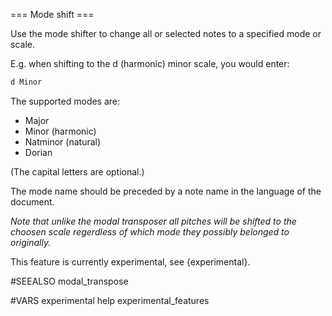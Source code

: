 === Mode shift ===

Use the mode shifter to change all or selected notes to a specified mode or scale.

E.g. when shifting to the d (harmonic) minor scale, you would enter: 


```lilypond
d Minor
```

The supported modes are:
- Major
- Minor (harmonic)
- Natminor (natural)
- Dorian

(The capital letters are optional.)

The mode name should be preceded by a note name in the language of the document.

*Note that unlike the modal transposer all pitches will be shifted to the choosen 
scale regerdless of which mode they possibly belonged to originally.*

This feature is currently experimental, see {experimental}.

#SEEALSO
modal_transpose

#VARS
experimental help experimental_features
